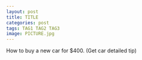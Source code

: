 ```yaml
---
layout: post
title: TITLE
categories: post
tags: TAG1 TAG2 TAG3
image: PICTURE.jpg
---
```

How to buy a new car for $400. (Get car detailed tip)
<!--more-->

